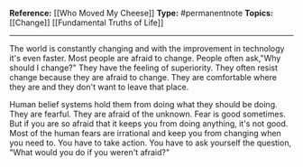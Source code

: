 
**Reference:** [[Who Moved My Cheese]]
**Type:** #permanentnote 
**Topics:** [[Change]] [[Fundamental Truths of Life]]

----
The world is constantly changing and with the improvement in technology it's even faster. Most people are afraid to change. People often ask,"Why should I change?" They have the feeling of superiority. They often resist change because they are afraid to change. They are comfortable where they are and they don't want to leave that place.

Human belief systems hold them from doing what they should be doing. They are fearful. They are afraid of the unknown. Fear is good sometimes. But if you are so afraid that it keeps you from doing anything, it's not good. Most of the human fears are irrational and keep you from changing when you need to. You have to take action. You have to ask yourself the question, "What would you do if you weren't afraid?"


